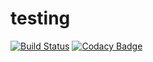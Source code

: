 # testing
[![Build Status](https://travis-ci.org/popsickle/testing.svg?branch=master)](https://travis-ci.org/popsickle/testing)
[![Codacy Badge](https://api.codacy.com/project/badge/Grade/131eab4b2c48457aac109c815f7edc3f)](https://www.codacy.com/app/popsickle/testing?utm_source=github.com&amp;utm_medium=referral&amp;utm_content=popsickle/testing&amp;utm_campaign=Badge_Grade)
